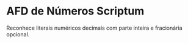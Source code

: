 # AFD de Números Scriptum

Reconhece literais numéricos decimais com parte inteira e fracionária opcional.
